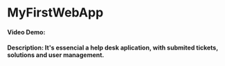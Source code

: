 # MyFirstWebApp
#### Video Demo:  [<URL HERE>](https://youtu.be/4NuHJSN2YIY)
#### Description: It's essencial a help desk aplication, with submited tickets, solutions and user management.